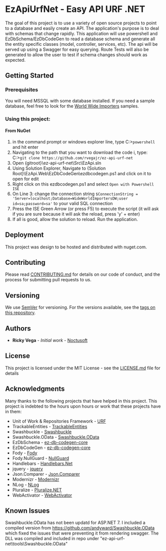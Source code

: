 # EzApiUrfNet - Easy API URF .NET

The goal of this project is to use a variety of open source projects to point to a database and easily create an API.  The application's purpose is to deal with 
schemas that change rapidly.  This application will use powershell and EzDbSchema/EzDbCodeGen to read a database schema and generate all the entity specific classes (model, controller, services, etc).  The api will be served up using a Swagger for easy querying.  Route Tests will also be generated to allow the user to test if schema changes should work as expected.

## Getting Started

### Prerequisites
You will need MSSQL with some database installed.  If you need a sample database,  feel free to look for the [World Wide Importers](https://github.com/Microsoft/sql-server-samples/releases/tag/wide-world-importers-v1.0) samples.

### Using this project:

####  From NuGet
1. in the command prompt or windows explorer line,  type C:\>`powershell` and hit enter
2. Navigating to the path that you want to download the code i,  type:  C:\>`git clone https://github.com/rvegajr/ez-api-urf-net` 
3. Open {gitroot}\ez-api-urf-net\Src\EzApi.sln
4. Using Solution Explorer, Navigate to {Solution Root}\EzApi.Web\EzDbCodeGen\ezdbcodegen.ps1 and click on it to open for edit
5. Right click on this ezdbcodegen.ps1 and select `Open with Powershell ISE`
6. On Line 3: change the connection string `$ConnectionString = 'Server=localhost;Database=WideWorldImportersDW;user id=sa;password=sa'` to your valid SQL connection 
7. Press the ISE Green Arrow (or press F5) to execute the script (it will ask if you are sure because it will ask the reload,  press 'y' + enter)
8. If all is good, allow the solution to reload.  Run the application.

## Deployment

This project was design to be hosted and distributed with nuget.com.

## Contributing

Please read [CONTRIBUTING.md](https://gist.github.com/rvegajr/651875c08acb76009e563db128f33e7e) for details on our code of conduct, and the process for submitting pull requests to us.

## Versioning

We use [SemVer](http://semver.org/) for versioning. For the versions available, see the [tags on this repository](https://github.com/rvegajr/tags). 

## Authors

* **Ricky Vega** - *Initial work* - [Noctusoft](https://github.com/rvegajr)

## License

This project is licensed under the MIT License - see the [LICENSE.md](LICENSE.md) file for details

## Acknowledgments

Many thanks to the following projects that have helped in this project.  This project is indebted to the hours upon hours or work that these projects have in them:
* Unit of Work & Repositories Framework - [URF](https://github.com/urfnet/URF.NET)
* TrackableEntities - [TrackableEntities](https://github.com/TrackableEntities)
* Swashbuckle - [Swashbuckle](https://github.com/domaindrivendev/Swashbuckle)
* Swashbuckle.OData - [Swashbuckle.OData](https://github.com/andyward/Swashbuckle.OData)
* EzDbSchema - [ez-db-codegen-core](https://github.com/rvegajr/ez-db-schema)
* EzDbCodeGen - [ez-db-codegen-core](https://github.com/rvegajr/ez-db-codegen-core)
* Fody - [Fody](https://github.com/Fody/Fody)
* Fody.NullGuard - [NullGuard](https://github.com/Fody/NullGuard)
* Handlebars - [Handlebars.Net](https://github.com/rexm/Handlebars.Net)
* jquery - [jquery](http://jquery.com/)
* Json.Comparer - [Json.Comparer](https://github.com/rvegajr/Json.Comparer)
* Modernizr - [Modernizr](https://modernizr.com/)
* NLog - [NLog](https://nlog-project.org/)
* Pluralize - [Pluralize.NET](https://github.com/sarathkcm/Pluralize.NET)
* WebActivator - [WebActivator](https://github.com/davidebbo/WebActivator)

## Known Issues

Swashbuckle.OData has not been updatd for ASP.NET 7.  I included a compiled version from https://github.com/andyward/Swashbuckle.OData which fixed the issues that were preventing it from rendering swagger.
The DLL was compiled and included in repo under "ez-api-urf-net\tools\Swashbuckle.OData"
